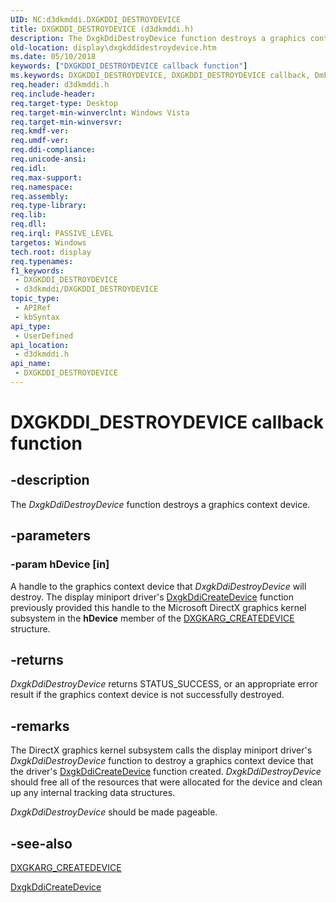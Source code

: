 ```yaml
---
UID: NC:d3dkmddi.DXGKDDI_DESTROYDEVICE
title: DXGKDDI_DESTROYDEVICE (d3dkmddi.h)
description: The DxgkDdiDestroyDevice function destroys a graphics context device.
old-location: display\dxgkddidestroydevice.htm
ms.date: 05/10/2018
keywords: ["DXGKDDI_DESTROYDEVICE callback function"]
ms.keywords: DXGKDDI_DESTROYDEVICE, DXGKDDI_DESTROYDEVICE callback, DmFunctions_14927367-d2f9-4aa4-ab3d-a3c8decedbcf.xml, DxgkDdiDestroyDevice, DxgkDdiDestroyDevice callback function [Display Devices], d3dkmddi/DxgkDdiDestroyDevice, display.dxgkddidestroydevice
req.header: d3dkmddi.h
req.include-header: 
req.target-type: Desktop
req.target-min-winverclnt: Windows Vista
req.target-min-winversvr: 
req.kmdf-ver: 
req.umdf-ver: 
req.ddi-compliance: 
req.unicode-ansi: 
req.idl: 
req.max-support: 
req.namespace: 
req.assembly: 
req.type-library: 
req.lib: 
req.dll: 
req.irql: PASSIVE_LEVEL
targetos: Windows
tech.root: display
req.typenames: 
f1_keywords:
 - DXGKDDI_DESTROYDEVICE
 - d3dkmddi/DXGKDDI_DESTROYDEVICE
topic_type:
 - APIRef
 - kbSyntax
api_type:
 - UserDefined
api_location:
 - d3dkmddi.h
api_name:
 - DXGKDDI_DESTROYDEVICE
---
```


# DXGKDDI_DESTROYDEVICE callback function


## -description

The <i>DxgkDdiDestroyDevice</i> function destroys a graphics context device.

## -parameters

### -param hDevice [in]

A handle to the graphics context device that <i>DxgkDdiDestroyDevice</i> will destroy. The display miniport driver's <a href="/windows-hardware/drivers/ddi/d3dkmddi/nc-d3dkmddi-dxgkddi_createdevice">DxgkDdiCreateDevice</a> function previously provided this handle to the Microsoft DirectX graphics kernel subsystem in the <b>hDevice</b> member of the <a href="/windows-hardware/drivers/ddi/d3dkmddi/ns-d3dkmddi-_dxgkarg_createdevice">DXGKARG_CREATEDEVICE</a> structure.

## -returns

<i>DxgkDdiDestroyDevice</i> returns STATUS_SUCCESS, or an appropriate error result if the graphics context device is not successfully destroyed.

## -remarks

The DirectX graphics kernel subsystem calls the display miniport driver's <i>DxgkDdiDestroyDevice</i> function to destroy a graphics context device that the driver's <a href="/windows-hardware/drivers/ddi/d3dkmddi/nc-d3dkmddi-dxgkddi_createdevice">DxgkDdiCreateDevice</a> function created. <i>DxgkDdiDestroyDevice</i> should free all of the resources that were allocated for the device and clean up any internal tracking data structures. 

<i>DxgkDdiDestroyDevice</i> should be made pageable.

## -see-also

<a href="/windows-hardware/drivers/ddi/d3dkmddi/ns-d3dkmddi-_dxgkarg_createdevice">DXGKARG_CREATEDEVICE</a>



<a href="/windows-hardware/drivers/ddi/d3dkmddi/nc-d3dkmddi-dxgkddi_createdevice">DxgkDdiCreateDevice</a>

